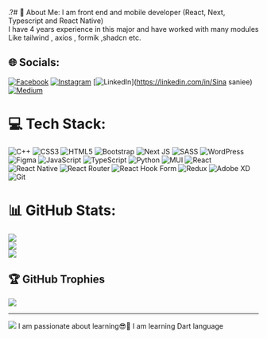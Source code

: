 .?# 💫 About Me:
I am front end and mobile developer (React, Next, Typescript and React Native)<br>I have 4 years experience in this major and have worked with many modules <br>Like tailwind , axios , formik ,shadcn etc. 


## 🌐 Socials:
[![Facebook](https://img.shields.io/badge/Facebook-%231877F2.svg?logo=Facebook&logoColor=white)](https://facebook.com/M.sin.san) [![Instagram](https://img.shields.io/badge/Instagram-%23E4405F.svg?logo=Instagram&logoColor=white)](https://instagram.com/M.sina.saniee) [![LinkedIn](https://img.shields.io/badge/LinkedIn-%230077B5.svg?logo=linkedin&logoColor=white)](https://linkedin.com/in/Sina saniee) [![Medium](https://img.shields.io/badge/Medium-12100E?logo=medium&logoColor=white)](https://medium.com/@Sina) 

# 💻 Tech Stack:
![C++](https://img.shields.io/badge/c++-%2300599C.svg?style=for-the-badge&logo=c%2B%2B&logoColor=white) ![CSS3](https://img.shields.io/badge/css3-%231572B6.svg?style=for-the-badge&logo=css3&logoColor=white) ![HTML5](https://img.shields.io/badge/html5-%23E34F26.svg?style=for-the-badge&logo=html5&logoColor=white) ![Bootstrap](https://img.shields.io/badge/bootstrap-%238511FA.svg?style=for-the-badge&logo=bootstrap&logoColor=white) ![Next JS](https://img.shields.io/badge/Next-black?style=for-the-badge&logo=next.js&logoColor=white) ![SASS](https://img.shields.io/badge/SASS-hotpink.svg?style=for-the-badge&logo=SASS&logoColor=white) ![WordPress](https://img.shields.io/badge/WordPress-%23117AC9.svg?style=for-the-badge&logo=WordPress&logoColor=white) ![Figma](https://img.shields.io/badge/figma-%23F24E1E.svg?style=for-the-badge&logo=figma&logoColor=white) ![JavaScript](https://img.shields.io/badge/javascript-%23323330.svg?style=for-the-badge&logo=javascript&logoColor=%23F7DF1E) ![TypeScript](https://img.shields.io/badge/typescript-%23007ACC.svg?style=for-the-badge&logo=typescript&logoColor=white) ![Python](https://img.shields.io/badge/python-3670A0?style=for-the-badge&logo=python&logoColor=ffdd54) ![MUI](https://img.shields.io/badge/MUI-%230081CB.svg?style=for-the-badge&logo=mui&logoColor=white) ![React](https://img.shields.io/badge/react-%2320232a.svg?style=for-the-badge&logo=react&logoColor=%2361DAFB) ![React Native](https://img.shields.io/badge/react_native-%2320232a.svg?style=for-the-badge&logo=react&logoColor=%2361DAFB) ![React Router](https://img.shields.io/badge/React_Router-CA4245?style=for-the-badge&logo=react-router&logoColor=white) ![React Hook Form](https://img.shields.io/badge/React%20Hook%20Form-%23EC5990.svg?style=for-the-badge&logo=reacthookform&logoColor=white) ![Redux](https://img.shields.io/badge/redux-%23593d88.svg?style=for-the-badge&logo=redux&logoColor=white) ![Adobe XD](https://img.shields.io/badge/Adobe%20XD-470137?style=for-the-badge&logo=Adobe%20XD&logoColor=#FF61F6) ![Git](https://img.shields.io/badge/git-%23F05033.svg?style=for-the-badge&logo=git&logoColor=white)
# 📊 GitHub Stats:
![](https://github-readme-stats.vercel.app/api?username=Sinasaniee1379&theme=prussian&hide_border=false&include_all_commits=true&count_private=true)<br/>
![](https://github-readme-streak-stats.herokuapp.com/?user=Sinasaniee1379&theme=prussian&hide_border=false)<br/>
![](https://github-readme-stats.vercel.app/api/top-langs/?username=Sinasaniee1379&theme=prussian&hide_border=false&include_all_commits=true&count_private=true&layout=compact)

## 🏆 GitHub Trophies
![](https://github-profile-trophy.vercel.app/?username=Sinasaniee1379&theme=radical&no-frame=false&no-bg=true&margin-w=4)

---
[![](https://visitcount.itsvg.in/api?id=Sinasaniee1379&icon=0&color=0)](https://visitcount.itsvg.in)
I am passionate about learning😎📱
I am learning Dart language

<!-- Proudly created with GPRM ( https://gprm.itsvg.in ) -->
